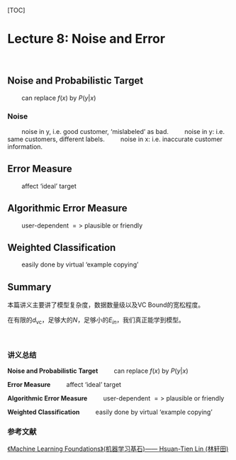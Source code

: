 [TOC]

# Lecture 8: Noise and Error
<br/>

## Noise and Probabilistic Target
&emsp;&emsp; can replace $f(x)$ by $P(y|x)$
<br/>

### Noise
&emsp;&emsp; noise in y, i.e. good customer, ‘mislabeled’ as bad.
&emsp;&emsp; noise in y: i.e. same customers, different labels.
&emsp;&emsp; noise in x: i.e. inaccurate customer information.




## Error Measure
&emsp;&emsp; affect ‘ideal’ target
<br/>

## Algorithmic Error Measure
&emsp;&emsp; user-dependent $=>$ plausible or friendly
<br/>

## Weighted Classification
&emsp;&emsp; easily done by virtual ‘example copying’
<br/>

## Summary
本篇讲义主要讲了模型复杂度，数据数量级以及VC Bound的宽松程度。

在有限的$d_{\mathrm{vc}}$，足够大的$N$，足够小的$E_{in}$，我们真正能学到模型。

<br/>

### 讲义总结

**Noise and Probabilistic Target**
&emsp;&emsp; can replace $f(x)$ by $P(y|x)$
<br/>



**Error Measure**
&emsp;&emsp; affect ‘ideal’ target
<br/>

**Algorithmic Error Measure**
&emsp;&emsp; user-dependent $=>$ plausible or friendly
<br/>

**Weighted Classification**
&emsp;&emsp; easily done by virtual ‘example copying’
<br/>

### 参考文献
<a href="https://www.csie.ntu.edu.tw/~htlin/course/mlfound18fall/">《Machine Learning Foundations》(机器学习基石)—— Hsuan-Tien Lin (林轩田)</a>